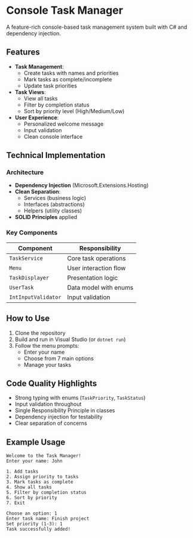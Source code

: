 # Console Task Manager

A feature-rich console-based task management system built with C# and dependency injection.

## Features

- **Task Management**:
  - Create tasks with names and priorities
  - Mark tasks as complete/incomplete
  - Update task priorities
- **Task Views**:
  - View all tasks
  - Filter by completion status
  - Sort by priority level (High/Medium/Low)
- **User Experience**:
  - Personalized welcome message
  - Input validation
  - Clean console interface

## Technical Implementation

### Architecture
- **Dependency Injection** (Microsoft.Extensions.Hosting)
- **Clean Separation**:
  - Services (business logic)
  - Interfaces (abstractions)
  - Helpers (utility classes)
- **SOLID Principles** applied

### Key Components
| Component          | Responsibility                          |
|--------------------|----------------------------------------|
| `TaskService`      | Core task operations                   |
| `Menu`             | User interaction flow                  |
| `TaskDisplayer`    | Presentation logic                     |
| `UserTask`         | Data model with enums                  |
| `IntInputValidator`| Input validation                       |

## How to Use

1. Clone the repository
2. Build and run in Visual Studio (or `dotnet run`)
3. Follow the menu prompts:
   - Enter your name
   - Choose from 7 main options
   - Manage your tasks

## Code Quality Highlights

- Strong typing with enums (`TaskPriority`, `TaskStatus`)
- Input validation throughout
- Single Responsibility Principle in classes
- Dependency injection for testability
- Clear separation of concerns

## Example Usage

```plaintext
Welcome to the Task Manager!
Enter your name: John

1. Add tasks
2. Assign priority to tasks
3. Mark tasks as complete
4. Show all tasks
5. Filter by completion status
6. Sort by priority
7. Exit

Choose an option: 1
Enter task name: Finish project
Set priority (1-3): 1
Task successfully added!